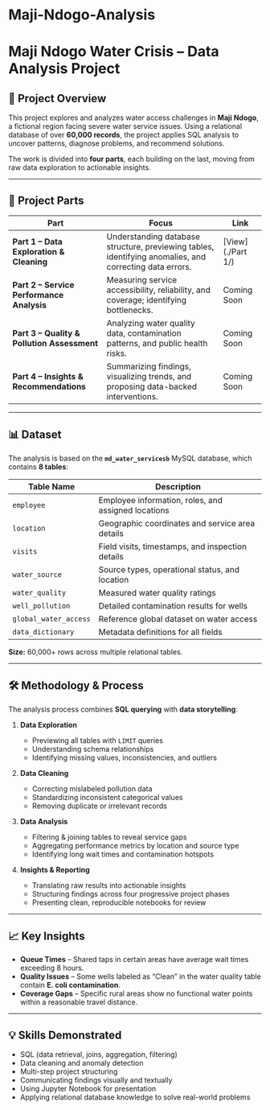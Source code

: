 # Maji-Ndogo-Analysis


# Maji Ndogo Water Crisis – Data Analysis Project

## 📌 Project Overview
This project explores and analyzes water access challenges in **Maji Ndogo**, a fictional region facing severe water service issues. Using a relational database of over **60,000 records**, the project applies SQL analysis  to uncover patterns, diagnose problems, and recommend solutions.  

The work is divided into **four parts**, each building on the last, moving from raw data exploration to actionable insights.

---

## 📂 Project Parts
| Part | Focus | Link |
|------|-------|------|
| **Part 1 – Data Exploration & Cleaning** | Understanding database structure, previewing tables, identifying anomalies, and correcting data errors. | [View](./Part 1/) |
| **Part 2 – Service Performance Analysis** | Measuring service accessibility, reliability, and coverage; identifying bottlenecks. | Coming Soon |
| **Part 3 – Quality & Pollution Assessment** | Analyzing water quality data, contamination patterns, and public health risks. | Coming Soon |
| **Part 4 – Insights & Recommendations** | Summarizing findings, visualizing trends, and proposing data-backed interventions. | Coming Soon |

---

## 📊 Dataset
The analysis is based on the **`md_water_servicesb`** MySQL database, which contains **8 tables**:

| Table Name          | Description |
|---------------------|-------------|
| `employee`          | Employee information, roles, and assigned locations |
| `location`          | Geographic coordinates and service area details |
| `visits`            | Field visits, timestamps, and inspection details |
| `water_source`      | Source types, operational status, and location |
| `water_quality`     | Measured water quality ratings |
| `well_pollution`    | Detailed contamination results for wells |
| `global_water_access` | Reference global dataset on water access |
| `data_dictionary`   | Metadata definitions for all fields |

**Size:** 60,000+ rows across multiple relational tables.

---

## 🛠 Methodology & Process
The analysis process combines **SQL querying** with **data storytelling**:

1. **Data Exploration**
   - Previewing all tables with `LIMIT` queries  
   - Understanding schema relationships  
   - Identifying missing values, inconsistencies, and outliers  

2. **Data Cleaning**
   - Correcting mislabeled pollution data  
   - Standardizing inconsistent categorical values  
   - Removing duplicate or irrelevant records  

3. **Data Analysis**
   - Filtering & joining tables to reveal service gaps  
   - Aggregating performance metrics by location and source type  
   - Identifying long wait times and contamination hotspots  

4. **Insights & Reporting**
   - Translating raw results into actionable insights  
   - Structuring findings across four progressive project phases  
   - Presenting clean, reproducible notebooks for review  

---

## 📈 Key Insights 
- **Queue Times** – Shared taps in certain areas have average wait times exceeding 8 hours.  
- **Quality Issues** – Some wells labeled as “Clean” in the water quality table contain **E. coli contamination**.  
- **Coverage Gaps** – Specific rural areas show no functional water points within a reasonable travel distance.  

---

## 💡 Skills Demonstrated
- SQL (data retrieval, joins, aggregation, filtering)
- Data cleaning and anomaly detection
- Multi-step project structuring
- Communicating findings visually and textually
- Using Jupyter Notebook for presentation
- Applying relational database knowledge to solve real-world problems



